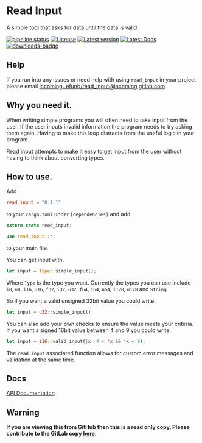 # Read Input
A simple tool that asks for data until the data is valid.

[![pipeline status](https://gitlab.com/efunb/read_input/badges/master/pipeline.svg)](https://gitlab.com/efunb/read_input/commits/master)
[![License](https://img.shields.io/crates/l/read_input.svg)](https://crates.io/crates/read_input)
[![Latest version](https://img.shields.io/crates/v/read_input.svg)](https://crates.io/crates/read_input)
[![Latest Docs](https://docs.rs/read_input/badge.svg)](https://docs.rs/read_input/)
[![downloads-badge](https://img.shields.io/crates/d/read_input.svg)](https://crates.io/crates/read_input)

## Help

If you run into any issues or need help with using `read_input` in your project please email [incoming+efunb/read_input@incoming.gitlab.com](mailto:incoming+efunb/read_input@incoming.gitlab.com)

## Why you need it.

When writing simple programs you will often need to take input from the user. If the user inputs invalid information the program needs to try asking them again. Having to make this loop distracts from the useful logic in your program.

Read input attempts to make it easy to get input from the user without having to think about converting types.

## How to use.

Add 
```toml
read_input = "0.1.1"
```
to your `cargo.toml` under `[dependencies]`
and add
```rust 
extern crate read_input;

use read_input::*;
```
to your main file.



You can get input with.

```rust
let input = Type::simple_input();
```

Where `Type` is the type you want. Currently the types you can use include `i8`, `u8`, `i16`, `u16`, `f32`, `i32`, `u32`, `f64`, `i64`, `u64`, `i128`, `u128` and `String`.

So if you want a valid unsigned 32bit value you could write.

```rust
let input = u32::simple_input();
```

You can also add your own checks to ensure the value meets your criteria. If you want a signed 16bit value between 4 and 9 you could write.

```rust
let input = i16::valid_input(|x| 4 < *x && *x < 9);
```

The `read_input` associated function allows for custom error messages and validation at the same time.

## Docs

[API Documentation](https://docs.rs/read_input/)

## **Warning**

**If you are viewing this from GitHub then this is a read only copy. Please contribute to the GitLab copy [here](https://gitlab.com/efunb/read_input).**